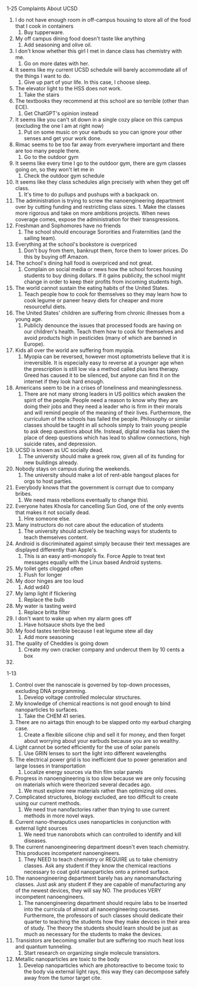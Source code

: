 1-25 Complaints About UCSD
1. I do not have enough room in off-campus housing to store all of the food that I cook in containers
	1. Buy tupperware.
2. My off campus dining food doesn't taste like anything
	1. Add seasoning and olive oil.
3. I don't know whether this girl I met in dance class has chemistry with me.
	1. Go on more dates with her.
4. It seems like my current UCSD schedule will barely accommodate all of the things I want to do.
	1. Give up part of your life. In this case, I choose sleep.
5. The elevator light to the HSS does not work.
	1. Take the stairs
6. The textbooks they recommend at this school are so terrible (other than ECE).
	1. Get ChatGPT's opinion instead
7. It seems like you can't sit down in a single cozy place on this campus (excluding the one I am at right now)
	1. Put on some music on your earbuds so you can ignore your other senses and get your work done.
8. Rimac seems to be too far away from everywhere important and there are too many people there.
	1. Go to the outdoor gym
9. It seems like every time I go to the outdoor gym, there are gym classes going on, so they won't let me in
	1. Check the outdoor gym schedule
10. It seems like they class schedules align precisely with when they get off class.
	1. It's time to do pullups and pushups with a backpack on.
11.  The administration is trying to screw the nanoengineering department over by cutting funding and restricting class sizes.
	1. Make the classes more rigorous and take on more ambitions projects. When news coverage comes, expose the administration for their transgressions.
12. Freshman and Sophomores have no friends
	1. The school should encourage Sororities and Fraternities (and the sailing team).
14. Everything at the school's bookstore is overpriced
	1. Don't buy from them, bankrupt them, force them to lower prices. Do this by buying off Amazon.
15. The school's dining hall food is overpriced and not great. 
	1. Complain on social media or news how the school forces housing students to buy dining dollars. If it gains publicity, the school might change in order to keep their profits from incoming students high.
16. The world cannot sustain the eating habits of the United States.
	1. Teach people how to cook for themselves so they may learn how to cook legume or paneer heavy diets for cheaper and more resourceful diets.
17. The United States' children are suffering from chronic illnesses from a young age.
	1. Publicly denounce the issues that processed foods are having on our children's health. Teach them how to cook for themselves and avoid products high in pesticides (many of which are banned in Europe).
18. Kids all over the world are suffering from myopia.
	1. Myopia can be reversed, however most optometrists believe that it is irreversible. It is especially easy to reverse at a younger age when the prescription is still low via a method called plus lens therapy. Greed has caused it to be silenced, but anyone can find it on the internet if they look hard enough.
19. Americans seem to be in a crises of loneliness and meaninglessness.
	1. There are not many strong leaders in US politics which awaken the spirit of the people. People need a reason to know why they are doing their jobs and they need a leader who is firm in their morals and will remind people of the meaning of their lives. Furthermore, the curriculum of the schools has failed the people. Philosophy or similar classes should be taught in all schools simply to train young people to ask deep questions about life. Instead, digital media has taken the place of deep questions which has lead to shallow connections, high suicide rates, and depression.
20. UCSD is known as UC socially dead. 
	1. The university should make a greek row, given all of its funding for new buildings already.
21. Nobody stays on campus during the weekends. 
	1. The university should make a lot of rent-able hangout places for orgs to host parties.
22. Everybody knows that the government is corrupt due to company bribes.
	1. We need mass rebellions eventually to change this\
23. Everyone hates Khosla for cancelling Sun God, one of the only events that makes it not socially dead.
	1. Hire someone else.
24. Many instructors do not care about the education of students
	1. The university should actively be teaching ways for students to teach themselves content.
25. Android is discriminated against simply because their text messages are displayed differently than Apple's.
	1. This is an easy anti-monopoly fix. Force Apple to treat text messages equally with the Linux based Android systems.
26. My toilet gets clogged often
	1. Flush for longer
27. My door hinges are too loud
	1. Add wd40
28. My lamp light if flickering
	1. Replace the bulb
29. My water is tasting weird
	1. Replace britta filter
30. I don't want to wake up when my alarm goes off
	1. Have hotsauce shots bye the bed
31. My food tastes terrible because I eat legume stew all day
	1. Add more seasoning
32. The quality of Cheddies is going down
	1. Create my own cracker company and undercut them by 10 cents a box
33. 

1-13
1. Control over the nanoscale is governed by top-down processes, excluding DNA programming.
	1. Develop voltage controlled molecular structures.
2. My knowledge of chemical reactions is not good enough to bind nanoparticles to surfaces.
	1. Take the CHEM 41 series.
3. There are no airtags thin enough to be slapped onto my earbud charging case. 
	1. Create a flexible silicone chip and sell it for money, and then forget about worrying about your earbuds because you are so wealthy.
4. Light cannot be sorted efficiently for the use of solar panels
	1. Use GRIN lenses to sort the light into different wavelengths
5. The electrical power grid is too inefficient due to power generation and large losses in transportation
	1. Localize energy sources via thin film solar panels
6. Progress in nanoengineering is too slow because we are only focusing on materials which were theorized several decades ago.
	1. We must explore new materials rather than optimizing old ones.
7. Complicated structures, biology excluded, are too difficult to create using our current methods.
	1. We need true nanofactories rather than trying to use current methods in more novel ways.
8. Current nano-theraputics uses nanoparticles in conjunction with external light sources
	1. We need true nanorobots which can controlled to identify and kill diseases.
9. The current nanoengineering department doesn't even teach chemistry. This produces incompetent nanoengineers.
	1. They NEED to teach chemistry or REQUIRE us to take chemistry classes. Ask any student if they know the chemical reactions necessary to coat gold nanoparticles onto a primed surface.
10. The nanoengineering department barely has any nanomanufacturing classes. Just ask any student if they are capable of manufacturing any of the newest devices, they will say NO. The produces VERY incompetent nanoengineers.
	1. The nanoengineering department should require labs to be inserted into the curricula of almost all nanoengineering courses. Furthermore, the professors of such classes should dedicate their quarter to teaching the students how they make devices in their area of study. The theory the students should learn should be just as much as necessary for the students to make the devices.
11. Transistors are becoming smaller but are suffering too much heat loss and quantum tunneling.
	1. Start research on organizing single molecule transistors.
12. Metallic nanoparticles are toxic to the body
	1. Develop nanoparticles which are photoreactive to become toxic to the body via external light rays, this way they can decompose safely away from the tumor target cite.